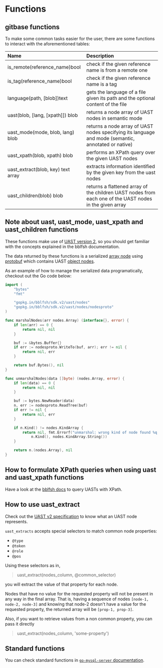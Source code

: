 # Functions

## gitbase functions

To make some common tasks easier for the user, there are some functions to interact with the aforementioned tables:

|     Name     |                                               Description                                                                      |
|:-------------|:-------------------------------------------------------------------------------------------------------------------------------|
|is_remote(reference_name)bool| check if the given reference name is from a remote one                                                          |
|is_tag(reference_name)bool| check if the given reference name is a tag                                                                         |
|language(path, [blob])text| gets the language of a file given its path and the optional content of the file                                    |
|uast(blob, [lang, [xpath]]) blob| returns a node array of UAST nodes in semantic mode                                                          |
|uast_mode(mode, blob, lang) blob| returns a node array of UAST nodes specifying its language and mode (semantic, annotated or native)          |
|uast_xpath(blob, xpath) blob| performs an XPath query over the given UAST nodes                                                                |
|uast_extract(blob, key) text array| extracts information identified by the given key from the uast nodes                                       |
|uast_children(blob) blob| returns a flattened array of the children UAST nodes from each one of the UAST nodes in the given array              |


## Note about uast, uast_mode, uast_xpath and uast_children functions

These functions make use of [UAST version 2](https://docs.sourced.tech/babelfish/uast/uast-v2), so you should get familiar with the concepts explained in the bblfsh documentation.

The data returned by these functions is a serialized [array node](https://docs.sourced.tech/babelfish/uast/representation-v2#array) using [protobuf](https://developers.google.com/protocol-buffers/) which contains UAST [object nodes](https://docs.sourced.tech/babelfish/uast/representation-v2#object).

As an example of how to manage the serialized data programatically, checkout out the Go code below:
```go
import (
	"bytes"
	"fmt"

	"gopkg.in/bblfsh/sdk.v2/uast/nodes"
	"gopkg.in/bblfsh/sdk.v2/uast/nodes/nodesproto"
)

func marshalNodes(arr nodes.Array) (interface{}, error) {
	if len(arr) == 0 {
		return nil, nil
	}

	buf := &bytes.Buffer{}
	if err := nodesproto.WriteTo(buf, arr); err != nil {
		return nil, err
	}

	return buf.Bytes(), nil
}

func unmarshalNodes(data []byte) (nodes.Array, error) {
	if len(data) == 0 {
		return nil, nil
	}

	buf := bytes.NewReader(data)
	n, err := nodesproto.ReadTree(buf)
	if err != nil {
		return nil, err
	}

	if n.Kind() != nodes.KindArray {
		return nil, fmt.Errorf("unmarshal: wrong kind of node found %q, expected %q",
			n.Kind(), nodes.KindArray.String())
	}

	return n.(nodes.Array), nil
}

```

## How to formulate XPath queries when using uast and uast_xpath functions

Have a look at the [bblfsh docs](https://docs.sourced.tech/babelfish/using-babelfish/uast-querying) to query UASTs with XPath.

## How to use uast_extract

Check out the [UAST v2 specification](https://docs.sourced.tech/babelfish/uast/uast-v2) to know what an UAST node represents.

`uast_extracts` accepts special selectors to match common node properties:

- `@type`
- `@token`
- `@role`
- `@pos`

Using these selectors as in,

> uast_extract(nodes_column, @common_selector)

you will extract the value of that property for each node.

Nodes that have no value for the requested property will not be present in any way in the final array. That is, having a sequence of nodes `[node-1, node-2, node-3]` and knowing that node-2 doesn't have a value for the requested property, the returned array will be `[prop-1, prop-3]`.

Also, if you want to retrieve values from a non common property, you can pass it directly

> uast_extract(nodes_column, 'some-property')

## Standard functions

You can check standard functions in [`go-mysql-server` documentation](https://github.com/src-d/go-mysql-server/tree/a9eddbfbf43f3b79fb6012fec948354222a9f2da#custom-functions).
